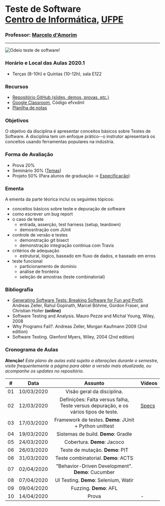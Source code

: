 # Teste de Software <br> [Centro de Informática](http://www.cin.ufpe.br), [UFPE](http://www.ufpe.br) 
### Professor: [Marcelo d'Amorim](http://www.cin.ufpe.br/~damorim/)
<hr>

![Odeio teste de software!](https://raw.githubusercontent.com/damorim/testing-cin/master/img/scared-bug-clipart-1.jpg)

<!--Esta disciplina é oferecida na graduação e na pós-graduação, em semestres alternados.<br> 2019.1 -->

### Horário e Local das Aulas 2020.1
* Terças (8-10h) e Quintas (10-12h), sala E122

### Recursos
- [Repositório GitHub (slides, demos, provas, etc.)](http://github.com/damorim/testing-cin)
- [Google Classroom](https://classroom.google.com/u/1/c/NTM2NjMzODA2MzRa), Código efvxdml
- [Planilha de notas](http://tiny.cc/6zgelz)

### Objetivos

O objetivo da disciplina é apresentar conceitos básicos sobre Testes de Software. A disciplina tem um enfoque prático--o instrutor apresentará os conceitos usando ferramentas populares na indústria.

### Forma de Avaliação

- Prova 20%
- Seminário 30% ([Temas](http://tiny.cc/g5helz))
- Projeto 50% (Para alunos de graduação -> [Especificação](http://tiny.cc/rxhelz))


### Ementa

A ementa da parte téorica inclui os seguintes tópicos:

* conceitos básicos sobre teste e depuração de software
* como escrever um bug report
* o caso de teste 
  * entrada, asserção, test harness (setup, teardown)
  * demosntração com JUnit
* controle de versão e testes
  * demonstração git bisect
  * demonstração integração contínua com Travis
* critérios de adequação
  * estrutural, lógico, baseado em fluxo de dados, e baseado em erros
* teste funcional
  * particionamento de domínio
  * análise de fronteira
  * seleção de amostras (teste combinatorial)


### Bibliografia
- [Generating Software Tests: Breaking Software for Fun and Profit](https://www.fuzzingbook.org/). Andreas Zeller, Rahul Gopinath, Marcel Böhme, Gordon Fraser, and Christian Holler <b>(online)</b>
- Software Testing and Analysis. Mauro Pezze and Michal Young, Wiley, 2008  
- Why Programs Fail?. Andreas Zeller, Morgan Kaufmann 2009 (2nd edition)
- Software Testing. Glenford Myers, Wiley, 2004 (2nd edition)


### Cronograma de Aulas

**Atenção!** 
*Este plano de aulas está sujeito a alterações durante o semestre, visite frequentemente a página para obter a versão mais atualizada, ou acompanhe os updates no repositório.*

| # | Data | Assunto | Vídeos |
|:---:|:----:|:----------------------:|:----------------------|
| 01 | 10/03/2020 | Visão geral da disciplina. | |
| 02 | 12/03/2020 | Definições: Falta versus falha, Teste versus depuração, e os vários tipos de teste. | [Specs](https://www.youtube.com/watch?v=kZqt9y2CBGI) |
| 03 | 17/03/2020 | Framework de testes. <b>Demo</b>: JUnit + Python unittest |  |
| 04 | 19/03/2020 | Sistemas de build. <b>Demo</b>: Gradle |  |
| 05 | 24/03/2020 | Cobertura. <b>Demo</b>: Jacoco |  |
| 06 | 26/03/2020 | Teste de mutação. <b>Demo</b>: PIT |  |
| 06 | 31/03/2020 | Teste combinatorial. <b>Demo</b>: ACTS |  |
| 07 | 02/04/2020 | "Behavior-Driven Development". <b>Demo</b>: Cucumber |  |
| 08 | 07/04/2020 | UI Testing. <b>Demo</b>: Selenium, Watir |  |
| 09 | 09/04/2020 | Fuzzing. <b>Demo</b>: AFL |  |
| 10 | 14/04/2020| Prova | - |

<!--
| - | -| Seminários | - |
| - | - | Apresentação de projetos | - |
-->
